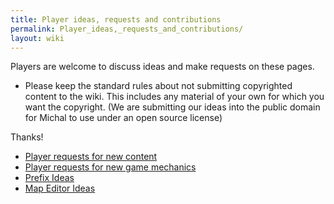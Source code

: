 ```yaml
---
title: Player ideas, requests and contributions
permalink: Player_ideas,_requests_and_contributions/
layout: wiki
---
```


Players are welcome to discuss ideas and make requests on these pages.

-   Please keep the standard rules about not submitting copyrighted
    content to the wiki. This includes any material of your own for
    which you want the copyright. (We are submitting our ideas into the
    public domain for Michal to use under an open source license)

Thanks!

-   [Player requests for new
    content](/keeperrl_wiki/Player_requests_for_new_content "wikilink")
-   [Player requests for new game
    mechanics](/keeperrl_wiki/Player_requests_for_new_game_mechanics "wikilink")
-   [Prefix Ideas](/keeperrl_wiki/Pre-fix_Ideas "wikilink")
-   [Map Editor Ideas](/keeperrl_wiki/Map_Editor_Ideas "wikilink")

